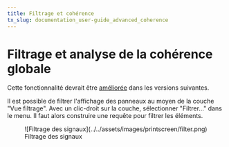 ```yaml
---
title: Filtrage et cohérence
tx_slug: documentation_user-guide_advanced_coherence
---
```


# Filtrage et analyse de la cohérence globale

Cette fonctionnalité devrait être [améliorée](../../roadmap.md) dans les versions suivantes.

Il est possible de filtrer l'affichage des panneaux au moyen de la couche "Vue filtrage".
Avec un clic-droit sur la couche, sélectionner "Filtrer…" dans le menu.
Il faut alors construire une requête pour filtrer les éléments.

<figure markdown>
  ![Filtrage des signaux](../../assets/images/printscreen/filter.png)
  <figcaption>Filtrage des signaux</figcaption>
</figure>
